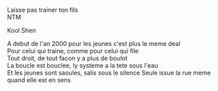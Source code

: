 Laisse pas trainer ton fils\
NTM

Kool Shen

A debut de l'an 2000 pour les jeunes c'est plus le meme deal\
Pour celui qui traine, comme pour celui qui file\
Tout droit, de tout facon y a plus de boulot\
La boucle est bouclee, ly systeme a la tete sous l'eau\
Et les jeunes sont saoules, salis sous le silence
Seule issue la rue meme quand elle est en sens
